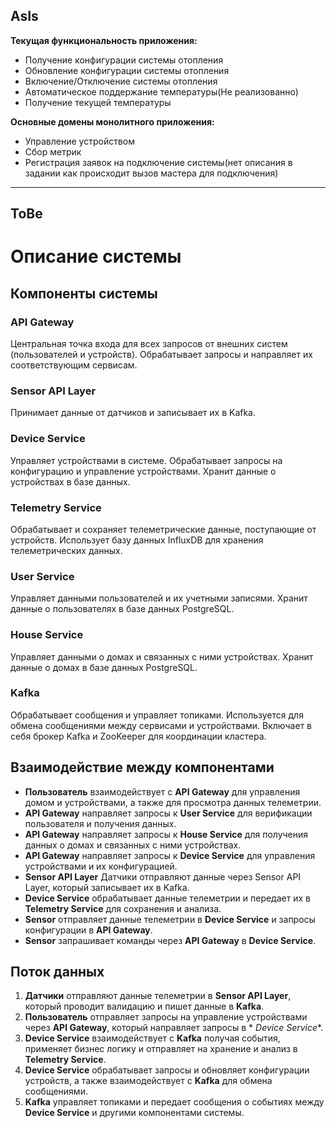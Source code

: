 ## AsIs

**Текущая функциональность приложения:**

- Получение конфигурации системы отопления
- Обновление конфигурации системы отопления
- Включение/Отключение системы отопления
- Автоматическое поддержание температуры(Не реализованно)
- Получение текущей температуры

**Основные домены монолитного приложения:**

- Управление устройством
- Сбор метрик
- Регистрация заявок на подключение системы(нет описания в задании как происходит вызов мастера для подключения)

------------

## ToBe

# Описание системы

## Компоненты системы

### API Gateway

Центральная точка входа для всех запросов от внешних систем (пользователей и устройств). Обрабатывает запросы и
направляет их соответствующим сервисам.

### Sensor API Layer

Принимает данные от датчиков и записывает их в Kafka.

### Device Service

Управляет устройствами в системе. Обрабатывает запросы на конфигурацию и управление устройствами. Хранит данные о
устройствах в базе данных.

### Telemetry Service

Обрабатывает и сохраняет телеметрические данные, поступающие от устройств. Использует базу данных InfluxDB для хранения
телеметрических данных.

### User Service

Управляет данными пользователей и их учетными записями. Хранит данные о пользователях в базе данных PostgreSQL.

### House Service

Управляет данными о домах и связанных с ними устройствах. Хранит данные о домах в базе данных PostgreSQL.

### Kafka

Обрабатывает сообщения и управляет топиками. Используется для обмена сообщениями между сервисами и устройствами.
Включает в себя брокер Kafka и ZooKeeper для координации кластера.

## Взаимодействие между компонентами

- **Пользователь** взаимодействует с **API Gateway** для управления домом и устройствами, а также для просмотра данных
  телеметрии.
- **API Gateway** направляет запросы к **User Service** для верификации пользователя и получения данных.
- **API Gateway** направляет запросы к **House Service** для получения данных о домах и связанных с ними устройствах.
- **API Gateway** направляет запросы к **Device Service** для управления устройствами и их конфигурацией.
- **Sensor API Layer** Датчики отправляют данные через Sensor API Layer, который записывает их в Kafka.
- **Device Service** обрабатывает данные телеметрии и передает их в **Telemetry Service** для сохранения и анализа.
- **Sensor** отправляет данные телеметрии в **Device Service** и запросы конфигурации в **API Gateway**.
- **Sensor** запрашивает команды через **API Gateway** в **Device Service**.

## Поток данных

1. **Датчики** отправляют данные телеметрии в **Sensor API Layer**, который проводит валидацию и пишет данные в **Kafka**.
2. **Пользователь** отправляет запросы на управление устройствами через **API Gateway**, который направляет запросы в *
   *Device Service**.
3. **Device Service**  взаимодействует с **Kafka** получая события, применяет бизнес логику и отправляет на хранение и анализ в **Telemetry Service**.
4. **Device Service** обрабатывает запросы и обновляет конфигурации устройств, а также взаимодействует с **Kafka** для
   обмена сообщениями.
5. **Kafka** управляет топиками и передает сообщения о событиях между **Device Service** и другими компонентами системы.
